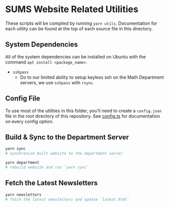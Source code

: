 # SUMS Website Related Utilities

These scripts will be compiled by running `yarn utils`.
Documentation for each utility can be found at the top of each source file in this directory.

## System Dependencies

All of the system dependencies can be installed on Ubuntu with the command `apt install <package_name>`.

* `sshpass`
  * Do to our limited ability to setup keyless ssh on the Math Department servers, we use `sshpass` with `rsync`.

## Config File

To use most of the utilities in this folder, you'll need to create a `config.json` file in the root directory of this repository.
See [config.ts](config.ts) for documentation on every config option.

## Build & Sync to the Department Server

```bash
yarn sync
# synchronize built website to the department server

yarn department
# rebuild website and run `yarn sync`
```

## Fetch the Latest Newsletters

```bash
yarn newsletters
# fetch the latest newsletters and update `latest.html`
```
